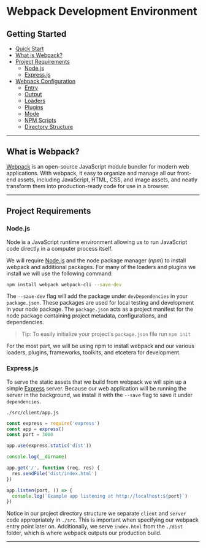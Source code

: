 # Webpack Development Environment

## Getting Started  
- [Quick Start]()
- [What is Webpack?](#what-is-webpack)  
- [Project Requirements](#project-requirements)
  - [Node.js](#node.js)
  - [Express.js](#express.js)
- [Webpack Configuration]()
  - [Entry]()
  - [Output]()
  - [Loaders]()
  - [Plugins]()
  - [Mode]()
  - [NPM Scripts]()
  - [Directory Structure]()

___

## What is Webpack?
[Webpack](https://webpack.js.org/) is an open-source JavaScript module bundler for modern web applications. With webpack, it easy to organize and manage all our front-end assets, including JavaScript, HTML, CSS, and image assets, and neatly transform them into production-ready code for use in a browser. 

___

## Project Requirements

### Node.js
 Node is a JavaScript runtime environment allowing us to run JavaScript code directly in a computer process itself.

We will require [Node.js](https://nodejs.org/en/) and the node package manager (*npm*) to install webpack and additional packages. For many of the loaders and plugins we install we will use the following command:

```sh
npm install webpack webpack-cli --save-dev
```

The ``--save-dev`` flag will add the package under `devDependencies` in your `package.json`. These packages are used for local testing and development in your node package. The `package.json` acts as a project manifest for the node package containing project metadata, configurations, and dependencies.

> Tip: To easily initialize your project's `package.json` file run `npm init`

For the most part, we will be using npm to install webpack and our various loaders, plugins, frameworks, toolkits, and etcetera for development. 

### Express.js
To serve the static assets that we build from webpack we will spin up a simple [Express](https://expressjs.com/) server. Because our web application will be running the server in the background, we install it with the `--save` flag to save it under `dependencies`.

`./src/client/app.js`
```js
const express = require('express')
const app = express()
const port = 3000

app.use(express.static('dist'))

console.log(__dirname)

app.get('/', function (req, res) {
  res.sendFile('dist/index.html')
})

app.listen(port, () => {
  console.log(`Example app listening at http://localhost:${port}`)
})
```
Notice in our project directory structure we separate `client` and `server` code appropriately in `./src`. This is important when specifying our webpack entry point later on. Additionally, we serve `index.html` from the `./dist` folder, which is where webpack outputs our production build.

___
